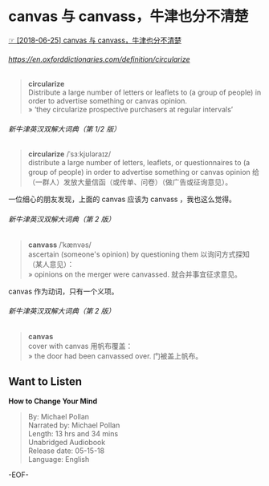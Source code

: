 # canvas 与 canvass，牛津也分不清楚  
  
[☞ [2018-06-25] canvas 与 canvass，牛津也分不清楚 ](https://mp.weixin.qq.com/s/JrwKPZnYjpjUSABY2vwKtA)    
  
###### https://en.oxforddictionaries.com/definition/circularize  
>**circularize**  
Distribute a large number of letters or leaflets to (a group of people) in order to advertise something or canvas opinion.  
» ‘they circularize prospective purchasers at regular intervals’  
  
###### 新牛津英汉双解大词典（第 1/2 版）  
>**circularize** /ˈsɜːkjʊləraɪz/    
distribute a large number of letters, leaflets, or questionnaires to (a group of people) in order to advertise something or canvas opinion 给（一群人）发放大量信函（或传单、问卷）（做广告或征询意见）。  
  
  
一位细心的朋友发现，上面的 canvas 应该为 canvass ，我也这么觉得。  
  
  
###### 新牛津英汉双解大词典（第 2 版）  
>**canvass** /ˈkænvəs/    
ascertain (someone's opinion) by questioning them 以询问方式探知（某人意见）：  
» opinions on the merger were canvassed. 就合并事宜征求意见。  
  
canvas 作为动词，只有一个义项。  
  
###### 新牛津英汉双解大词典（第 2 版）  
>**canvas**  
cover with canvas 用帆布覆盖：  
» the door had been canvassed over. 门被盖上帆布。  
  
  
## Want to Listen  
**How to Change Your Mind**  
>By: Michael Pollan  
Narrated by: Michael Pollan  
Length: 13 hrs and 34 mins  
Unabridged Audiobook  
Release date: 05-15-18  
Language: English  
  
-EOF-  
